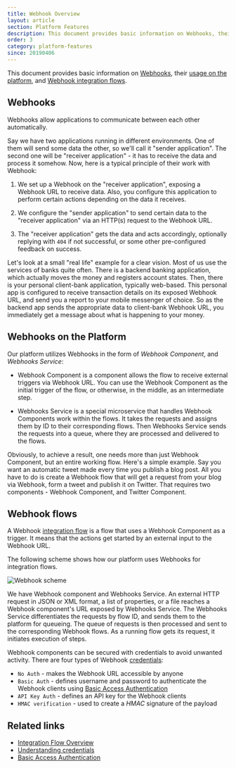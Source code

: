 ```yaml
---
title: Webhook Overview
layout: article
section: Platform Features
description: This document provides basic information on Webhooks, their usage on the platform, and Webhook integration flows.
order: 3
category: platform-features
since: 20190406
---
```


This document provides basic information on [Webhooks](#webhooks), their [usage on the platform](/components/webhook/), and [Webhook integration flows](#webhook-flows).

## Webhooks

Webhooks allow applications to communicate between each other automatically.

Say we have two applications running in different environments. One of them will send some data the other, so we'll call it "sender application". The second one will be "receiver application" - it has to receive the data and process it somehow. Now, here is a typical principle of their work with Webhook:

1. We set up a Webhook on the "receiver application", exposing a Webhook URL to receive data. Also, you configure this application to perform certain actions depending on the data it receives.

2. We configure the "sender application" to send certain data to the "receiver application" via an HTTP(s) request to the Webhook URL.

3. The "receiver application" gets the data and acts accordingly, optionally replying with `404` if not successful, or some other pre-configured feedback on success.    

Let's look at a small "real life" example for a clear vision. Most of us use the services of banks quite often. There is a backend banking application, which actually moves the money and registers account states. Then, there is your personal client-bank application, typically web-based. This personal app is configured to receive transaction details on its exposed Webhook URL, and send you a report to your mobile messenger of choice. So as the backend app sends the appropriate data to client-bank Webhook URL, you immediately get a message about what is happening to your money.

## Webhooks on the Platform

Our platform utilizes Webhooks in the form of *Webhook Component*, and *Webhooks Service*:

- Webhook Component is a component allows the flow to receive external triggers via Webhook URL. You can use the Webhook Component as the initial trigger of the flow, or otherwise, in the middle, as an intermediate step.  

- Webhooks Service is a special microservice that handles Webhook Components work within the flows. It takes the requests and assigns them by ID to their corresponding flows. Then Webhooks Service sends the requests into a queue, where they are processed and delivered to the flows.

Obviously, to achieve a result, one needs more than just Webhook Component, but an entire working flow. Here's a simple example. Say you want an automatic tweet made every time you publish a blog post. All you have to do is create a Webhook flow that will get a request from your blog via Webhook, form a tweet and publish it on Twitter. That requires two components - Webhook Component, and Twitter Component.    

## Webhook flows

A Webhook [integration flow](integration-flow) is a flow that uses a Webhook Component as a trigger. It means that the actions get started by an external input to the Webhook URL.

The following scheme shows how our platform uses Webhooks for integration flows.

![Webhook scheme](/assets/img/getting-started/webhooks-overview/scheme_1.png)

We have Webhook component and Webhooks Service. An external HTTP request in JSON or XML format, a list of properties, or a file reaches a Webhook component's URL exposed by Webhooks Service. The Webhooks Service differentiates the requests by flow ID, and sends them to the platform for queueing. The queue of requests is then processed and sent to the corresponding Webhook flows. As a running flow gets its request, it initiates execution of steps.   

Webhook components can be secured with credentials to avoid unwanted activity. There are four types of Webhook [credentials](credential):

-   `No Auth` - makes the Webhook URL accessible by anyone
-   `Basic Auth` - defines username and password to authenticate the Webhook clients using [Basic Access Authentication](https://en.wikipedia.org/wiki/Basic_access_authentication)
-   `API Key Auth` - defines an API key for the Webhook clients
-   `HMAC verification` - used to create a *HMAC* signature of the payload

## Related links

- [Integration Flow Overview](integration-flow)
- [Understanding credentials](credential)
- [Basic Access Authentication](https://en.wikipedia.org/wiki/Basic_access_authentication)
